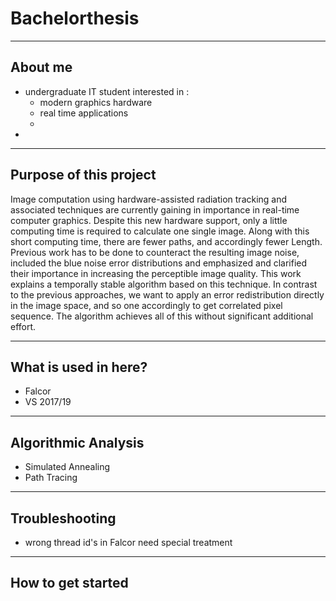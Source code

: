 # Bachelorthesis
--------
About me
--------
 - undergraduate IT student interested in :
    - modern graphics hardware
    - real time applications 
    - 
 - 



-----------------------
Purpose of this project
-----------------------
Image computation using hardware-assisted radiation tracking and associated techniques are currently gaining in importance in real-time computer graphics.
Despite this new hardware support, only a little computing time is required to calculate one
single image. Along with this short computing time, there are fewer paths, and accordingly fewer
Length. Previous work has to be done to counteract the resulting image noise,
included the blue noise error distributions and emphasized and clarified their importance in increasing the perceptible image quality.
This work explains a temporally stable algorithm based on this technique. In contrast to the previous approaches, we want to apply an error redistribution directly in the image space, and so one accordingly
to get correlated pixel sequence. The algorithm achieves all of this without significant additional effort.
	

---------------------
What is used in here?
---------------------
- Falcor 
- VS 2017/19
 

--------------------
Algorithmic Analysis
--------------------
- Simulated Annealing
- Path Tracing

---------------
Troubleshooting
---------------
- wrong thread id's in Falcor need special treatment

------------------
How to get started
------------------